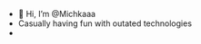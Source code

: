 - 👋 Hi, I’m @Michkaaa
- Casually having fun with outated technologies
- 
<!---
Michkaaa/Michkaaa is a ✨ special ✨ repository because its `README.md` (this file) appears on your GitHub profile.
You can click the Preview link to take a look at your changes.
--->
